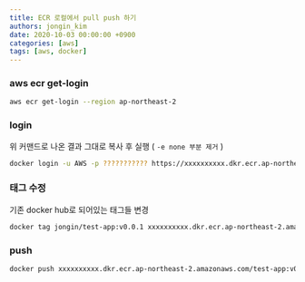 ```yaml
---
title: ECR 로컬에서 pull push 하기
authors: jongin_kim
date: 2020-10-03 00:00:00 +0900
categories: [aws]
tags: [aws, docker]
---
```

### aws ecr get-login
```bash
aws ecr get-login --region ap-northeast-2
```

### login
위 커맨드로 나온 결과 그대로 복사 후 실행 ( `-e none 부분 제거` )
```bash
docker login -u AWS -p ??????????? https://xxxxxxxxxx.dkr.ecr.ap-northeast-2.amazonaws.com
```

### 태그 수정
기존 docker hub로 되어있는 태그들 변경
```bash
docker tag jongin/test-app:v0.0.1 xxxxxxxxxx.dkr.ecr.ap-northeast-2.amazonaws.com/test-app:v0.0.1
```

### push
```bash
docker push xxxxxxxxxx.dkr.ecr.ap-northeast-2.amazonaws.com/test-app:v0.0.1
```